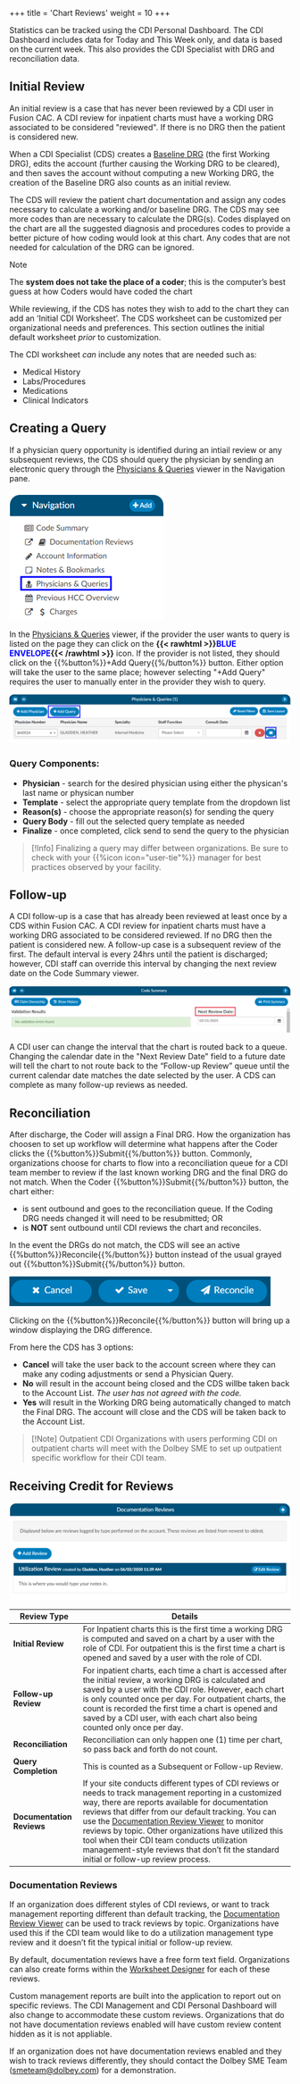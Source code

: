 +++
title = 'Chart Reviews'
weight = 10
+++

Statistics can be tracked using the CDI Personal Dashboard. The CDI Dashboard includes data for Today and This Week only, and data is based on the current week. This also provides the CDI Specialist with DRG and reconciliation data.

## Initial Review

An initial review is a case that has never been reviewed by a CDI user in Fusion CAC. A CDI review for inpatient charts must have a working DRG associated to be considered "reviewed". If there is no DRG then the patient is considered new.

When a CDI Specialist (CDS) creates a [Baseline DRG](https://dolbeysystems.github.io/fusion-cac-web-docs/cdi-user-guide/baseline-drg/) (the first Working DRG), edits the account (further causing the Working DRG to be cleared), and then saves the account without computing a new Working DRG, the creation of the Baseline DRG also counts as an initial review.

The CDS will review the patient chart documentation and assign any codes necessary to calculate a working and/or baseline DRG. The CDS may see more codes than are necessary to calculate the DRG(s). Codes displayed on the chart are all the suggested diagnosis and procedures codes to provide a better picture of how coding would look at this chart. Any codes that are not needed for calculation of the DRG can be ignored. 

>[!Note] 
>The **system does not take the place of a coder**; this is the computer’s best guess at how Coders would have coded the chart

While reviewing, if the CDS has notes they wish to add to the chart they can add an ‘Initial CDI Worksheet’. The CDS worksheet can be customized per organizational needs and preferences. This section outlines the initial default worksheet *prior* to customization.

The CDI worksheet *can* include any notes that are needed such as:

- Medical History
- Labs/Procedures
- Medications
- Clinical Indicators

## Creating a Query

If a physician query opportunity is identified during an intiail review or any subsequent reviews, the CDS should query the physician by sending an electronic query through the [Physicians & Queries](https://dolbeysystems.github.io/fusion-cac-web-docs/general-user-guide/account-screen/account-viewers/physicians-and-queries/) viewer in the Navigation pane. 

![Physicans & Queries Viewer](PhysicanQueriesNP.png)

In the [Physicians & Queries](https://dolbeysystems.github.io/fusion-cac-web-docs/general-user-guide/account-screen/account-viewers/physicians-and-queries/) viewer, if the provider the user wants to query is listed on the page they can click on the **{{< rawhtml >}}<span style="color:#0000FF">BLUE ENVELOPE</span>{{< /rawhtml >}}** icon. If the provider is not listed, they should click on the {{%button%}}+Add Query{{%/button%}} button. Either option will take the user to the same place; however selecting "+Add Query" requires the user to manually enter in the provider they wish to query. 

![Adding a Query](AddQuery.png)

### Query Components:

- **Physician** - search for the desired physician using either the physican's last name or physican number
- **Template** - select the appropriate query template from the dropdown list
- **Reason(s)** - choose the appropriate reason(s) for sending the query
- **Query Body** - fill out the selected query template as needed
- **Finalize** - once completed, click send to send the query to the physician

>[!Info] 
>Finalizing a query may differ between organizations. Be sure to check with your {{%icon icon="user-tie"%}} manager for best practices observed by your facility. 

## Follow-up

A CDI follow-up is a case that has already been reviewed at least once by a CDS within Fusion CAC. A CDI review for inpatient charts must have a working DRG associated to be considered reviewed. If no DRG then the patient is considered new. A follow-up case is a subsequent review of the first. The default interval is every 24hrs until the patient is discharged; however, CDI staff can override this interval by changing the next review date on the Code Summary viewer.

![Next Review Date](2025-02-20_ChartReview1.png)

A CDI user can change the interval that the chart is routed back to a queue. Changing the calendar date in the "Next Review Date" field to a future date will tell the chart to not route back to the “Follow-up Review” queue until the current calendar date matches the date selected by the user. A CDS can complete as many follow-up reviews as needed.

## Reconciliation

After discharge, the Coder will assign a Final DRG. How the organization has choosen to set up workflow will determine what happens after the Coder clicks the {{%button%}}Submit{{%/button%}} button. Commonly, organizations choose for charts to flow into a reconciliation queue for a CDI team member to review if the last known working DRG and the final DRG do not match. When the Coder {{%button%}}Submit{{%/button%}} button, the chart either:
- is sent outbound and goes to the reconciliation queue. If the Coding DRG needs changed it will need to be resubmitted; OR
- is **NOT** sent outbound until CDI reviews the chart and reconciles. 

In the event the DRGs do not match, the CDS will see an active {{%button%}}Reconcile{{%/button%}} button instead of the usual grayed out {{%button%}}Submit{{%/button%}} button.

![Reconcile Button](Reconcile.png)

Clicking on the {{%button%}}Reconcile{{%/button%}} button will bring up a window displaying the DRG difference.

From here the CDS has 3 options:

- **Cancel** will take the user back to the account screen where they can make any coding adjustments or send a Physician Query.
- **No** will result in the account being closed and the CDS willbe taken back to the Account List. *The user has not agreed with the code.* 
- **Yes** will result in the Working DRG being automatically changed to match the Final DRG. The account will close and the CDS will be taken back to the Account List.

>[!Note] Outpatient CDI
>Organizations with users performing CDI on outpatient charts will meet with the Dolbey SME to set up outpatient specific  workflow for their CDI team.

## Receiving Credit for Reviews

![Review Credit](DocReview.png)

| Review Type               | Details |
| ------------------------- | ------- |
| **Initial Review**        | For Inpatient charts this is the first time a working DRG is computed and saved on a chart by a user with the role of CDI. For outpatient this is the first time a chart is opened and saved by a user with the role of CDI.
| **Follow-up Review**      | For inpatient charts, each time a chart is accessed after the initial review, a working DRG is calculated and saved by a user with the CDI role. However, each chart is only counted once per day. For outpatient charts, the count is recorded the first time a chart is opened and saved by a CDI user, with each chart also being counted only once per day.|
| **Reconciliation**        | Reconciliation can only happen one (1) time per chart, so pass back and forth do not count. |
| **Query Completion**      | This is counted as a Subsequent or Follow-up Review. |
| **Documentation Reviews** | If your site conducts different types of CDI reviews or needs to track management reporting in a customized way, there are reports available for documentation reviews that differ from our default tracking. You can use the [Documentation Review Viewer](https://dolbeysystems.github.io/fusion-cac-web-docs/general-user-guide/account-screen/account-viewers/documenation-reviews/) to monitor reviews by topic. Other organizations have utilized this tool when their CDI team conducts utilization management-style reviews that don’t fit the standard initial or follow-up review process. |

### Documentation Reviews

If an organization does different styles of CDI reviews, or want to track management reporting different than default tracking, the [Documentation Review Viewer](https://dolbeysystems.github.io/fusion-cac-web-docs/general-user-guide/account-screen/account-viewers/documenation-reviews/) can be used to track reviews by topic. Organizations have used this if the CDI team would like to do a utilization management type review and it doesn’t fit the typical initial or follow-up review. 

By default, documentation reviews have a free form text field. Organizations can also create forms within the [Worksheet Designer](https://dolbeysystems.github.io/fusion-cac-web-docs/administrative-user-guide/tools/worksheet-designer/) for each of these reviews.

Custom management reports are built into the application to report out on specific reviews. The CDI Management and CDI Personal Dashboard will also change to accommodate these custom reviews. Organizations that do not have documentation reviews enabled will have custom review content hidden as it is not appliable. 

If an organization does not have documentation reviews enabled and they wish to track reviews differently, they should contact the Dolbey SME Team (smeteam@dolbey.com) for a demonstration.
